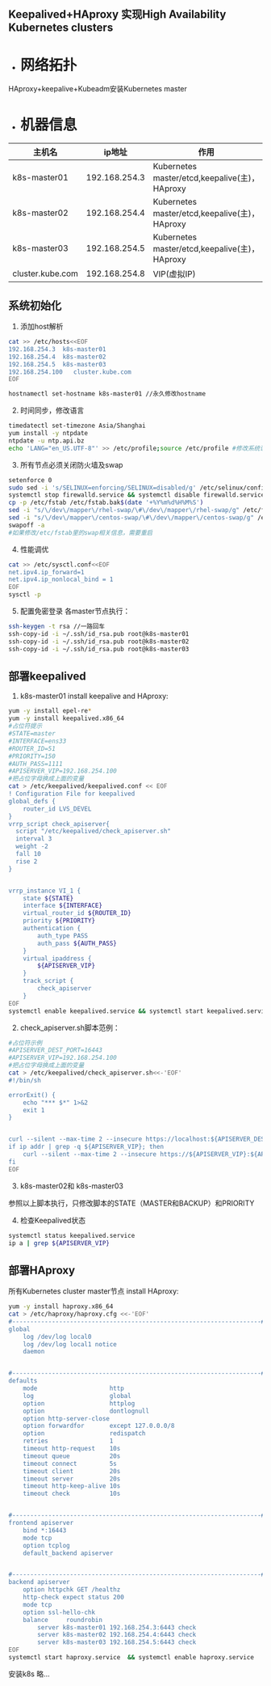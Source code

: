 ﻿

## Keepalived+HAproxy 实现High Availability Kubernetes clusters

 - # 网络拓扑
 
HAproxy+keepalive+Kubeadm安装Kubernetes master

 - #  机器信息
| 主机名 | ip地址 | 作用|
|-|--|--|
|k8s-master01|192.168.254.3|Kubernetes master/etcd,keepalive(主)，HAproxy|
|k8s-master02|192.168.254.4|Kubernetes master/etcd,keepalive(主)，HAproxy|
|k8s-master03|192.168.254.5|Kubernetes master/etcd,keepalive(主)，HAproxy|
|cluster.kube.com| 192.168.254.8 | VIP(虚拟IP) |

## 系统初始化
 1. 添加host解析

```bash
cat >> /etc/hosts<<EOF
192.168.254.3  k8s-master01
192.168.254.4  k8s-master02
192.168.254.5  k8s-master03
192.168.254.100   cluster.kube.com
EOF

hostnamectl set-hostname k8s-master01 //永久修改hostname
```

 2. 时间同步，修改语言

```bash
timedatectl set-timezone Asia/Shanghai
yum install -y ntpdate
ntpdate -u ntp.api.bz
echo 'LANG="en_US.UTF-8"' >> /etc/profile;source /etc/profile #修改系统语言
```
 3. 所有节点必须关闭防火墙及swap

```bash
setenforce 0
sudo sed -i 's/SELINUX=enforcing/SELINUX=disabled/g' /etc/selinux/config # 关闭selinux
systemctl stop firewalld.service && systemctl disable firewalld.service # 关闭防火墙
cp -p /etc/fstab /etc/fstab.bak$(date '+%Y%m%d%H%M%S')
sed -i "s/\/dev\/mapper\/rhel-swap/\#\/dev\/mapper\/rhel-swap/g" /etc/fstab
sed -i "s/\/dev\/mapper\/centos-swap/\#\/dev\/mapper\/centos-swap/g" /etc/fstab
swapoff -a
#如果修改/etc/fstab里的swap相关信息，需要重启
```
 4. 性能调优

```bash
cat >> /etc/sysctl.conf<<EOF
net.ipv4.ip_forward=1
net.ipv4.ip_nonlocal_bind = 1
EOF
sysctl -p
```
 5. 配置免密登录
各master节点执行：
```bash
ssh-keygen -t rsa //一路回车
ssh-copy-id -i ~/.ssh/id_rsa.pub root@k8s-master01
ssh-copy-id -i ~/.ssh/id_rsa.pub root@k8s-master02
ssh-copy-id -i ~/.ssh/id_rsa.pub root@k8s-master03
```
## 部署keepalived
 1. k8s-master01 install keepalive and HAproxy:

```bash
yum -y install epel-re*
yum -y install keepalived.x86_64
#占位符提示
#STATE=master
#INTERFACE=ens33
#ROUTER_ID=51
#PRIORITY=150
#AUTH_PASS=1111
#APISERVER_VIP=192.168.254.100
#把占位字母换成上面的变量
cat > /etc/keepalived/keepalived.conf << EOF
! Configuration File for keepalived
global_defs {
    router_id LVS_DEVEL
}
vrrp_script check_apiserver{
  script "/etc/keepalived/check_apiserver.sh"
  interval 3
  weight -2
  fall 10
  rise 2
}


vrrp_instance VI_1 {
    state ${STATE}
    interface ${INTERFACE}
    virtual_router_id ${ROUTER_ID}
    priority ${PRIORITY}
    authentication {
        auth_type PASS
        auth_pass ${AUTH_PASS}
    }
    virtual_ipaddress {
        ${APISERVER_VIP}
    }
    track_script {
        check_apiserver
    }
EOF
systemctl enable keepalived.service && systemctl start keepalived.service
```

 2. check_apiserver.sh脚本范例：

```bash
#占位符示例
#APISERVER_DEST_PORT=16443
#APISERVER_VIP=192.168.254.100
#把占位字母换成上面的变量
cat > /etc/keepalived/check_apiserver.sh<<-'EOF'
#!/bin/sh

errorExit() {
    echo "*** $*" 1>&2
    exit 1
}


curl --silent --max-time 2 --insecure https://localhost:${APISERVER_DEST_PORT}/ -o /dev/null || errorExit "Error GET https://localhost:${APISERVER_DEST_PORT}/"
if ip addr | grep -q ${APISERVER_VIP}; then
    curl --silent --max-time 2 --insecure https://${APISERVER_VIP}:${APISERVER_DEST_PORT}/ -o /dev/null || errorExit "Error GET https://${APISERVER_VIP}:${APISERVER_DEST_PORT}/"
fi
EOF
```

 3. k8s-master02和 k8s-master03

参照以上脚本执行，只修改脚本的STATE（MASTER和BACKUP）和PRIORITY

 4. 检查Keepalived状态

```bash
systemctl status keepalived.service
ip a | grep ${APISERVER_VIP}
```

## 部署HAproxy

所有Kubernetes cluster master节点 install HAproxy:

```bash
yum -y install haproxy.x86_64
cat > /etc/haproxy/haproxy.cfg <<-'EOF'
#---------------------------------------------------------------------# Global settings#---------------------------------------------------------------------
global
    log /dev/log local0
    log /dev/log local1 notice
    daemon


#---------------------------------------------------------------------# common defaults that all the 'listen' and 'backend' sections will# use if not designated in their block#---------------------------------------------------------------------
defaults
    mode                    http
    log                     global
    option                  httplog
    option                  dontlognull
    option http-server-close
    option forwardfor       except 127.0.0.0/8
    option                  redispatch
    retries                 1
    timeout http-request    10s
    timeout queue           20s
    timeout connect         5s
    timeout client          20s
    timeout server          20s
    timeout http-keep-alive 10s
    timeout check           10s


#---------------------------------------------------------------------# apiserver frontend which proxys to the masters#---------------------------------------------------------------------
frontend apiserver
    bind *:16443
    mode tcp
    option tcplog
    default_backend apiserver


#---------------------------------------------------------------------# round robin balancing for apiserver#---------------------------------------------------------------------
backend apiserver
    option httpchk GET /healthz
    http-check expect status 200
    mode tcp
    option ssl-hello-chk
    balance     roundrobin
        server k8s-master01 192.168.254.3:6443 check
        server k8s-master02 192.168.254.4:6443 check
        server k8s-master03 192.168.254.5:6443 check
EOF
systemctl start haproxy.service  && systemctl enable haproxy.service

```

安装k8s
略...

